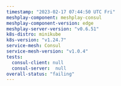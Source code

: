 ```yaml
---
timestamp: "2023-02-17 07:44:50 UTC Fri"
meshplay-component: meshplay-consul
meshplay-component-version: edge
meshplay-server-version: "v0.6.51"
k8s-distro: minikube
k8s-version: "v1.24.7"
service-mesh: Consul
service-mesh-version: "v1.0.4"
tests:
  consul-client: null
  consul-server:  null
overall-status: "failing"
---
```

